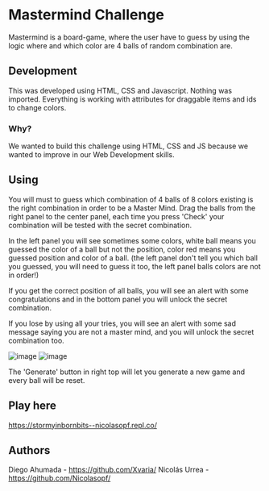 # Mastermind Challenge
Mastermind is a board-game, where the user have to guess by using the logic where and which color are 4 balls of random combination are.

## Development
This was developed using HTML, CSS and Javascript. Nothing was imported. Everything is working with attributes for draggable items and ids to change colors.

### Why?
We wanted to build this challenge using HTML, CSS and JS because we wanted to improve in our Web Development skills.

## Using
You will must to guess which combination of 4 balls of 8 colors existing is the right combination in order to be a Master Mind.
Drag the balls from the right panel to the center panel, each time you press 'Check' your combination will be tested with the secret combination.

In the left panel you will see sometimes some colors, white ball means you guessed the color of a ball but not the position, color red means you guessed position and color of a ball. (the left panel don't tell you which ball you guessed, you will need to guess it too, the left panel balls colors are not in order!)

If you get the correct position of all balls, you will see an alert with some congratulations and in the bottom panel you will unlock the secret combination.

If you lose by using all your tries, you will see an alert with some sad message saying you are not a master mind, and you will unlock the secret combination too.

![image](https://user-images.githubusercontent.com/69660332/117709437-8a64ba80-b196-11eb-9dc4-1ffd686f95e1.png)
![image](https://user-images.githubusercontent.com/69660332/117712506-0d3b4480-b19a-11eb-857d-7100c252d258.png)

The 'Generate' button in right top will let you generate a new game and every ball will be reset.

## Play here
https://stormyinbornbits--nicolasopf.repl.co/

## Authors
Diego Ahumada - https://github.com/Xvaria/
Nicolás Urrea - https://github.com/Nicolasopf/
